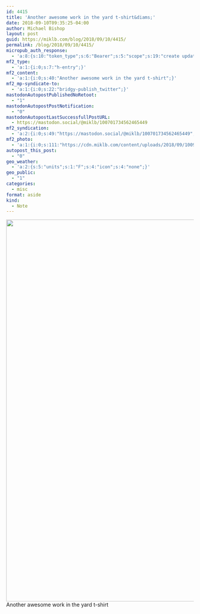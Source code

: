 ```yaml
---
id: 4415
title: 'Another awesome work in the yard t-shirt&diams;'
date: 2018-09-10T09:35:25-04:00
author: Michael Bishop
layout: post
guid: https://miklb.com/blog/2018/09/10/4415/
permalink: /blog/2018/09/10/4415/
micropub_auth_response:
  - 'a:8:{s:10:"token_type";s:6:"Bearer";s:5:"scope";s:19:"create update media";s:2:"me";s:18:"https://miklb.com/";s:9:"issued_by";s:45:"https://miklb.com/wp-json/indieauth/1.0/token";s:9:"client_id";s:21:"https://quill.p3k.io/";s:9:"issued_at";i:1536556117;s:4:"user";i:1;s:13:"last_accessed";i:1536586525;}'
mf2_type:
  - 'a:1:{i:0;s:7:"h-entry";}'
mf2_content:
  - 'a:1:{i:0;s:40:"Another awesome work in the yard t-shirt";}'
mf2_mp-syndicate-to:
  - 'a:1:{i:0;s:22:"bridgy-publish_twitter";}'
mastodonAutopostPublishedNoRetoot:
  - "1"
mastodonAutopostPostNotification:
  - "0"
mastodonAutopostLastSuccessfullPostURL:
  - https://mastodon.social/@miklb/100701734562465449
mf2_syndication:
  - 'a:2:{i:0;s:49:"https://mastodon.social/@miklb/100701734562465449";i:1;s:52:"https://twitter.com/miklb/status/1039145338261712896";}'
mf2_photo:
  - 'a:1:{i:0;s:111:"https://cdn.miklb.com/content/uploads/2018/09/10093533/wsi-imageoptim-FF41136F-4FEB-49F1-9DDA-718BBF94697E.jpeg";}'
autopost_this_post:
  - "0"
geo_weather:
  - 'a:2:{s:5:"units";s:1:"F";s:4:"icon";s:4:"none";}'
geo_public:
  - "1"
categories:
  - misc
format: aside
kind:
  - Note
---
```

<img src="https://miklb.com/content/uploads/2018/09/wsi-imageoptim-FF41136F-4FEB-49F1-9DDA-718BBF94697E-768x1024.jpeg" alt="" width="768" height="1024" class="u-photo alignnone size-large wp-image-4416" />Another awesome work in the yard t-shirt